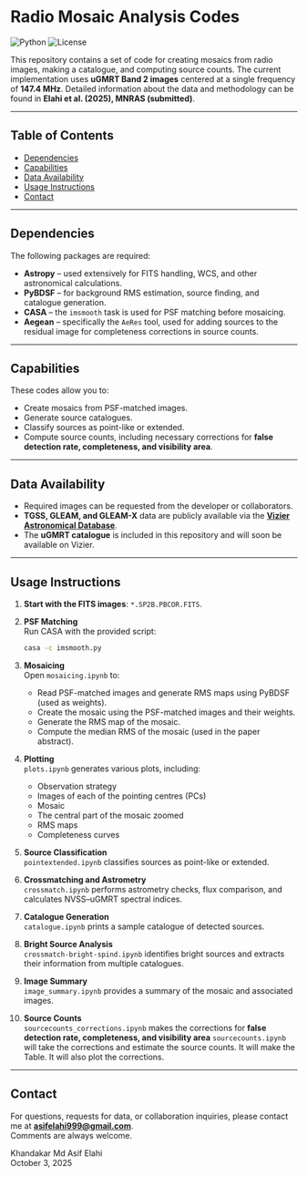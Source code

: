 # Radio Mosaic Analysis Codes

![Python](https://img.shields.io/badge/python-3.12%2B-blue) ![License](https://img.shields.io/badge/license-MIT-green)

This repository contains a set of code for creating mosaics from radio images, making a catalogue, and computing source counts. The current implementation uses **uGMRT Band 2 images** centered at a single frequency of **147.4 MHz**. Detailed information about the data and methodology can be found in **Elahi et al. (2025), MNRAS (submitted)**.

---

## Table of Contents
- [Dependencies](#dependencies)
- [Capabilities](#capabilities)
- [Data Availability](#data-availability)
- [Usage Instructions](#usage-instructions)
- [Contact](#contact)

---

## Dependencies

The following packages are required:

- **Astropy** – used extensively for FITS handling, WCS, and other astronomical calculations.  
- **PyBDSF** – for background RMS estimation, source finding, and catalogue generation.  
- **CASA** – the `imsmooth` task is used for PSF matching before mosaicing.  
- **Aegean** – specifically the `AeRes` tool, used for adding sources to the residual image for completeness corrections in source counts.  

---

## Capabilities

These codes allow you to:

- Create mosaics from PSF-matched images.  
- Generate source catalogues.  
- Classify sources as point-like or extended.  
- Compute source counts, including necessary corrections for **false detection rate, completeness, and visibility area**.  

---

## Data Availability

- Required images can be requested from the developer or collaborators.  
- **TGSS, GLEAM, and GLEAM-X** data are publicly available via the **[Vizier Astronomical Database](https://vizier.u-strasbg.fr/)**.  
- The **uGMRT catalogue** is included in this repository and will soon be available on Vizier.  

---

## Usage Instructions

1. **Start with the FITS images**: `*.SP2B.PBCOR.FITS`.  

2. **PSF Matching**  
   Run CASA with the provided script:  
   ```bash
   casa -c imsmooth.py
   ```

3. **Mosaicing**  
   Open `mosaicing.ipynb` to:  
   - Read PSF-matched images and generate RMS maps using PyBDSF (used as weights).  
   - Create the mosaic using the PSF-matched images and their weights.  
   - Generate the RMS map of the mosaic.  
   - Compute the median RMS of the mosaic (used in the paper abstract).  

4. **Plotting**  
   `plots.ipynb` generates various plots, including:  
   - Observation strategy  
   - Images of each of the pointing centres (PCs)  
   - Mosaic  
   - The central part of the mosaic zoomed   
   - RMS maps  
   - Completeness curves  

5. **Source Classification**  
   `pointextended.ipynb` classifies sources as point-like or extended.  

6. **Crossmatching and Astrometry**  
   `crossmatch.ipynb` performs astrometry checks, flux comparison, and calculates NVSS–uGMRT spectral indices.  

7. **Catalogue Generation**  
   `catalogue.ipynb` prints a sample catalogue of detected sources.  

8. **Bright Source Analysis**  
   `crossmatch-bright-spind.ipynb` identifies bright sources and extracts their information from multiple catalogues.  

9. **Image Summary**  
   `image_summary.ipynb` provides a summary of the mosaic and associated images.

10. **Source Counts**   
    `sourcecounts_corrections.ipynb` makes the corrections for **false detection rate, completeness, and visibility area**
    `sourcecounts.ipynb` will take the corrections and estimate the source counts. It will make the Table. It will also plot the corrections.


---

## Contact

For questions, requests for data, or collaboration inquiries, please contact me at **asifelahi999@gmail.com**.  
Comments are always welcome. 


Khandakar Md Asif Elahi  
October 3, 2025

